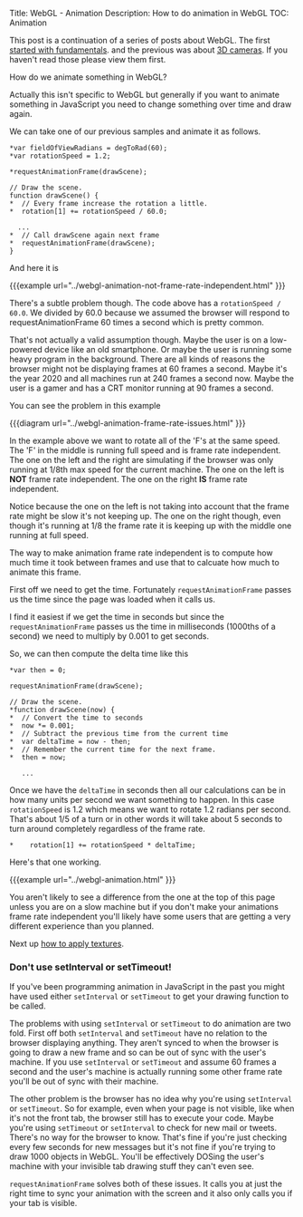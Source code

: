 Title: WebGL - Animation
Description: How to do animation in WebGL
TOC: Animation


This post is a continuation of a series of posts about WebGL.
The first [started with fundamentals](webgl-fundamentals.html).
and the previous was about [3D cameras](webgl-3d-camera.html).
If you haven't read those please view them first.

How do we animate something in WebGL?

Actually this isn't specific to WebGL but generally if you want
to animate something in JavaScript you need to change something
over time and draw again.

We can take one of our previous samples and animate it as follows.

    *var fieldOfViewRadians = degToRad(60);
    *var rotationSpeed = 1.2;

    *requestAnimationFrame(drawScene);

    // Draw the scene.
    function drawScene() {
    *  // Every frame increase the rotation a little.
    *  rotation[1] += rotationSpeed / 60.0;

      ...
    *  // Call drawScene again next frame
    *  requestAnimationFrame(drawScene);
    }

And here it is

{{{example url="../webgl-animation-not-frame-rate-independent.html" }}}

There's a subtle problem though. The code above has a
`rotationSpeed / 60.0`. We divided by 60.0 because we assumed the browser
will respond to requestAnimationFrame 60 times a second which is pretty common.

That's not actually a valid assumption though. Maybe the user is on a low-powered
device like an old smartphone. Or maybe the user is running some heavy program in
the background. There are all kinds of reasons the browser might not be displaying
frames at 60 frames a second. Maybe it's the year 2020 and all machines run at 240
frames a second now. Maybe the user is a gamer and has a CRT monitor running at 90
frames a second.

You can see the problem in this example

{{{diagram url="../webgl-animation-frame-rate-issues.html" }}}

In the example above we want to rotate all of the 'F's at the same speed.
The 'F' in the middle is running full speed and is frame rate independent. The one
on the left and the right are simulating if the browser was only running at 1/8th
max speed for the current machine. The one on the left is **NOT** frame rate
independent. The one on the right **IS** frame rate independent.

Notice because the one on the left is not taking into account that the frame rate
might be slow it's not keeping up. The one on the right though, even though it's
running at 1/8 the frame rate it is keeping up with the middle one running at full
speed.

The way to make animation frame rate independent is to compute how much time it took
between frames and use that to calcuate how much to animate this frame.

First off we need to get the time. Fortunately `requestAnimationFrame` passes
us the time since the page was loaded when it calls us.

I find it easiest if we get the time in seconds but since the `requestAnimationFrame`
passes us the time in milliseconds (1000ths of a second) we need to multiply by 0.001
to get seconds.

So, we can then compute the delta time like this

    *var then = 0;

    requestAnimationFrame(drawScene);

    // Draw the scene.
    *function drawScene(now) {
    *  // Convert the time to seconds
    *  now *= 0.001;
    *  // Subtract the previous time from the current time
    *  var deltaTime = now - then;
    *  // Remember the current time for the next frame.
    *  then = now;

       ...

Once we have the `deltaTime` in seconds then all our calculations can be in how
many units per second we want something to happen. In this case
`rotationSpeed` is 1.2 which means we want to rotate 1.2 radians per second.
That's about 1/5 of a turn or in other words it will take about 5 seconds to
turn around completely regardless of the frame rate.

    *    rotation[1] += rotationSpeed * deltaTime;

Here's that one working.

{{{example url="../webgl-animation.html" }}}

You aren't likely to see a difference from the one
at the top of this page unless you are on a slow machine but if you don't
make your animations frame rate independent you'll likely have some users
that are getting a very different experience than you planned.

Next up [how to apply textures](webgl-3d-textures.html).

<div class="webgl_bottombar">
<h3>Don't use setInterval or setTimeout!</h3>
<p>If you've been programming animation in JavaScript in the past
you might have used either <code>setInterval</code> or <code>setTimeout</code> to get your
drawing function to be called.
</p><p>
The problems with using <code>setInterval</code> or <code>setTimeout</code> to do animation
are two fold. First off both <code>setInterval</code> and <code>setTimeout</code> have no relation
to the browser displaying anything. They aren't synced to when the browser is
going to draw a new frame and so can be out of sync with the user's machine.
If you use <code>setInterval</code> or <code>setTimeout</code> and assume 60 frames
a second and the user's machine is actually running some other frame rate you'll
be out of sync with their machine.
</p><p>
The other problem is the browser has no idea why you're using <code>setInterval</code> or
<code>setTimeout</code>. So for example, even when your page is not visible,
like when it's not the front tab, the browser still has to execute your code.
Maybe you're using <code>setTimeout</code> or <code>setInterval</code> to check
for new mail or tweets. There's no way for the browser to know. That's fine if
you're just checking every few seconds for new messages but it's not fine if
you're trying to draw 1000 objects in WebGL. You'll be effectively DOSing the
user's machine with your invisible tab drawing stuff they can't even see.
</p><p>
<code>requestAnimationFrame</code> solves both of these issues. It calls you at just the
right time to sync your animation with the screen and it also only calls you if
your tab is visible.
</p>
</div>




